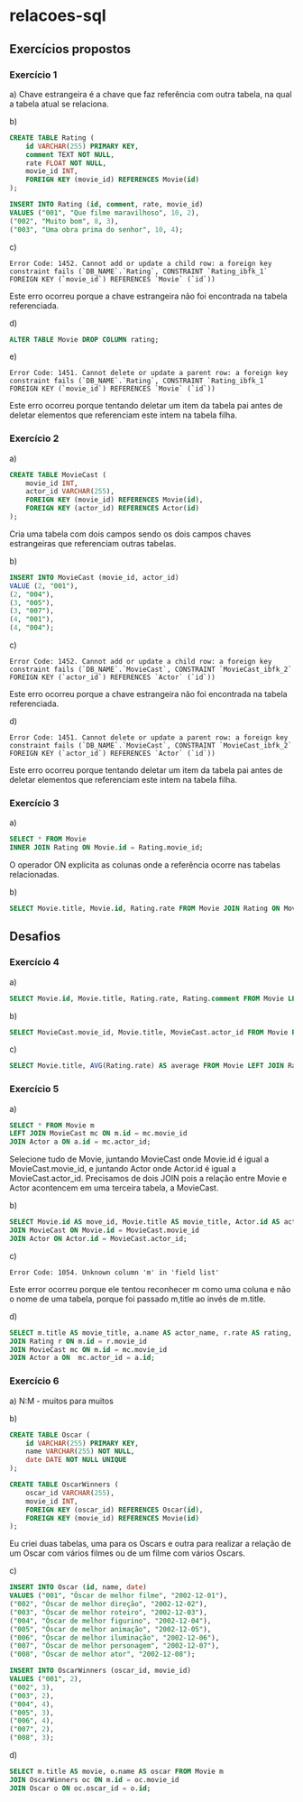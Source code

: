 # relacoes-sql

## Exercícios propostos

### Exercício 1

a)
Chave estrangeira é a chave que faz referência com outra tabela, na qual a tabela atual se relaciona.

b)
```sql
CREATE TABLE Rating (
	id VARCHAR(255) PRIMARY KEY,
    comment TEXT NOT NULL, 
    rate FLOAT NOT NULL,
    movie_id INT,
    FOREIGN KEY (movie_id) REFERENCES Movie(id)
);

INSERT INTO Rating (id, comment, rate, movie_id)
VALUES ("001", "Que filme maravilhoso", 10, 2),
("002", "Muito bom", 8, 3),
("003", "Uma obra prima do senhor", 10, 4);
```

c)
```
Error Code: 1452. Cannot add or update a child row: a foreign key constraint fails (`DB_NAME`.`Rating`, CONSTRAINT `Rating_ibfk_1` FOREIGN KEY (`movie_id`) REFERENCES `Movie` (`id`))
```
Este erro ocorreu porque a chave estrangeira não foi encontrada na tabela referenciada.

d)
```sql
ALTER TABLE Movie DROP COLUMN rating;
```

e)
```
Error Code: 1451. Cannot delete or update a parent row: a foreign key constraint fails (`DB_NAME`.`Rating`, CONSTRAINT `Rating_ibfk_1` FOREIGN KEY (`movie_id`) REFERENCES `Movie` (`id`))
```
Este erro ocorreu porque tentando deletar um item da tabela pai antes de deletar elementos que referenciam este intem na tabela filha.

### Exercício 2

a)
```sql
CREATE TABLE MovieCast (
	movie_id INT,
    actor_id VARCHAR(255),
    FOREIGN KEY (movie_id) REFERENCES Movie(id),
    FOREIGN KEY (actor_id) REFERENCES Actor(id)
);
```
Cria uma tabela com dois campos sendo os dois campos chaves estrangeiras que referenciam outras tabelas.

b)
```sql
INSERT INTO MovieCast (movie_id, actor_id)
VALUE (2, "001"),
(2, "004"),
(3, "005"),
(3, "007"),
(4, "001"),
(4, "004");
```

c)
```
Error Code: 1452. Cannot add or update a child row: a foreign key constraint fails (`DB_NAME`.`MovieCast`, CONSTRAINT `MovieCast_ibfk_2` FOREIGN KEY (`actor_id`) REFERENCES `Actor` (`id`))
```
Este erro ocorreu porque a chave estrangeira não foi encontrada na tabela referenciada.

d)
```
Error Code: 1451. Cannot delete or update a parent row: a foreign key constraint fails (`DB_NAME`.`MovieCast`, CONSTRAINT `MovieCast_ibfk_2` FOREIGN KEY (`actor_id`) REFERENCES `Actor` (`id`))
```
Este erro ocorreu porque tentando deletar um item da tabela pai antes de deletar elementos que referenciam este intem na tabela filha.

### Exercício 3

a)
```sql
SELECT * FROM Movie 
INNER JOIN Rating ON Movie.id = Rating.movie_id;
```
O operador ON explicita as colunas onde a referência ocorre nas tabelas relacionadas.

b)
```sql
SELECT Movie.title, Movie.id, Rating.rate FROM Movie JOIN Rating ON Movie.id = Rating.movie_id;
```


## Desafios

### Exercício 4

a)
```sql
SELECT Movie.id, Movie.title, Rating.rate, Rating.comment FROM Movie LEFT JOIN Rating ON Movie.id = Rating.movie_id; 
```

b)
```sql
SELECT MovieCast.movie_id, Movie.title, MovieCast.actor_id FROM Movie RIGHT JOIN MovieCast ON MovieCast.movie_id = Movie.id;
```

c)
```sql
SELECT Movie.title, AVG(Rating.rate) AS average FROM Movie LEFT JOIN Rating ON Movie.id = Rating.movie_id GROUP BY Movie.title;
```

### Exercício 5

a)
```sql
SELECT * FROM Movie m
LEFT JOIN MovieCast mc ON m.id = mc.movie_id
JOIN Actor a ON a.id = mc.actor_id;
```
Selecione tudo de Movie, juntando MovieCast onde Movie.id é igual a MovieCast.movie_id, e juntando Actor onde Actor.id é igual a MovieCast.actor_id.
Precisamos de dois JOIN pois a relação entre Movie e Actor acontencem em uma terceira tabela, a MovieCast.

b)
```sql
SELECT Movie.id AS move_id, Movie.title AS movie_title, Actor.id AS actor_id, Actor.name AS actor_name FROM Movie
JOIN MovieCast ON Movie.id = MovieCast.movie_id
JOIN Actor ON Actor.id = MovieCast.actor_id;
```

c)
```
Error Code: 1054. Unknown column 'm' in 'field list'
```
Este error ocorreu porque ele tentou reconhecer m como uma coluna e não o nome de uma tabela, porque foi passado m,title ao invés de m.title.

d)
```sql
SELECT m.title AS movie_title, a.name AS actor_name, r.rate AS rating, r.comment AS comment FROM Movie m
JOIN Rating r ON m.id = r.movie_id
JOIN MovieCast mc ON m.id = mc.movie_id
JOIN Actor a ON  mc.actor_id = a.id;
```

### Exercício 6

a)
N:M - muitos para muitos

b)
```sql
CREATE TABLE Oscar (
	id VARCHAR(255) PRIMARY KEY,
	name VARCHAR(255) NOT NULL,
    date DATE NOT NULL UNIQUE
);

CREATE TABLE OscarWinners (
	oscar_id VARCHAR(255),
    movie_id INT,
    FOREIGN KEY (oscar_id) REFERENCES Oscar(id),
    FOREIGN KEY (movie_id) REFERENCES Movie(id)
);
```
Eu criei duas tabelas, uma para os Oscars e outra para realizar a relação de um Oscar com vários filmes ou de um filme com vários Oscars.

c)
```sql
INSERT INTO Oscar (id, name, date)
VALUES ("001", "Óscar de melhor filme", "2002-12-01"),
("002", "Óscar de melhor direção", "2002-12-02"),
("003", "Óscar de melhor roteiro", "2002-12-03"),
("004", "Óscar de melhor figurino", "2002-12-04"),
("005", "Óscar de melhor animação", "2002-12-05"),
("006", "Óscar de melhor iluminação", "2002-12-06"),
("007", "Óscar de melhor personagem", "2002-12-07"),
("008", "Óscar de melhor ator", "2002-12-08");

INSERT INTO OscarWinners (oscar_id, movie_id)
VALUES ("001", 2),
("002", 3),
("003", 2),
("004", 4),
("005", 3),
("006", 4),
("007", 2),
("008", 3);
```

d)
```sql
SELECT m.title AS movie, o.name AS oscar FROM Movie m
JOIN OscarWinners oc ON m.id = oc.movie_id
JOIN Oscar o ON oc.oscar_id = o.id;
```
